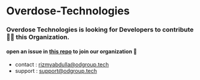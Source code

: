 # Overdose-Technologies

### Overdose Technologies is looking for Developers to contribute 🧑‍💻 this Organization.

#### open an issue in [this repo](https://github.com/Overdose-Technologies/.github) to join our organization 👾

- contact : rizmyabdulla@odgroup.tech <br>
- support : support@odgroup.tech
